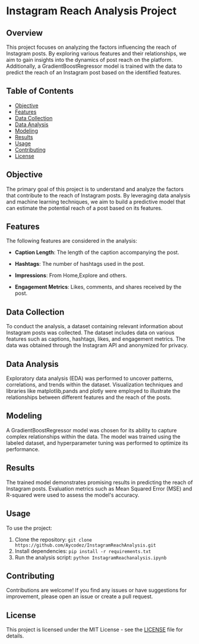 # Instagram Reach Analysis Project

## Overview

This project focuses on analyzing the factors influencing the reach of Instagram posts. By exploring various features and their relationships, we aim to gain insights into the dynamics of post reach on the platform. Additionally, a GradientBoostRegressor model is trained with the data to predict the reach of an Instagram post based on the identified features.

## Table of Contents

- [Objective](#objective)
- [Features](#features)
- [Data Collection](#data-collection)
- [Data Analysis](#data-analysis)
- [Modeling](#modeling)
- [Results](#results)
- [Usage](#usage)
- [Contributing](#contributing)
- [License](#license)

## Objective

The primary goal of this project is to understand and analyze the factors that contribute to the reach of Instagram posts. By leveraging data analysis and machine learning techniques, we aim to build a predictive model that can estimate the potential reach of a post based on its features.

## Features

The following features are considered in the analysis:

- **Caption Length**: The length of the caption accompanying the post.
- **Hashtags**: The number of hashtags used in the post.

- **Impressions**: From Home,Explore and others.
- **Engagement Metrics**: Likes, comments, and shares received by the post.

## Data Collection

To conduct the analysis, a dataset containing relevant information about Instagram posts was collected. The dataset includes data on various features such as captions, hashtags, likes, and engagement metrics. The data was obtained through the Instagram API and anonymized for privacy.

## Data Analysis

Exploratory data analysis (EDA) was performed to uncover patterns, correlations, and trends within the dataset. Visualization techniques and libraries like matplotlib,pands and plotly were employed to illustrate the relationships between different features and the reach of the posts.

## Modeling

A GradientBoostRegressor model was chosen for its ability to capture complex relationships within the data. The model was trained using the labeled dataset, and hyperparameter tuning was performed to optimize its performance.

## Results

The trained model demonstrates promising results in predicting the reach of Instagram posts. Evaluation metrics such as Mean Squared Error (MSE) and R-squared were used to assess the model's accuracy.

## Usage

To use the project:

1. Clone the repository: `git clone https://github.com/Aycodez/InstagramReachAnalysis.git`
2. Install dependencies: `pip install -r requirements.txt`
3. Run the analysis script: `python InstagramReachanalysis.ipynb`

## Contributing

Contributions are welcome! If you find any issues or have suggestions for improvement, please open an issue or create a pull request.

## License

This project is licensed under the MIT License - see the [LICENSE](LICENSE) file for details.
